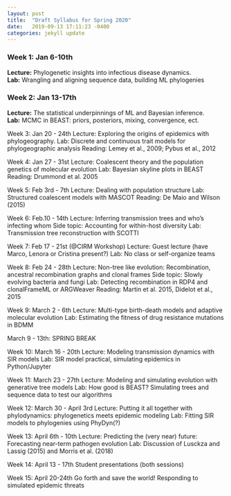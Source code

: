 ```yaml
---
layout: post
title:  "Draft Syllabus for Spring 2020"
date:   2019-09-13 17:11:23 -0400
categories: jekyll update
---
```


### Week 1: Jan 6-10th
**Lecture:** Phylogenetic insights into infectious disease dynamics. <br>
**Lab:** Wrangling and aligning sequence data, building ML phylogenies 

### Week 2: Jan 13-17th
**Lecture:** The statistical underpinnings of ML and Bayesian inference. <br> 
**Lab:** MCMC in BEAST: priors, posteriors, mixing, convergence, ect.

Week 3:  Jan 20 - 24th
Lecture: Exploring the origins of epidemics with phylogeography. 
Lab: Discrete and continuous trait models for phylogeographic analysis
Reading: Lemey et al., 2009; Pybus et al., 2012

Week 4: Jan 27 - 31st
Lecture: Coalescent theory and the population genetics of molecular evolution
Lab: Bayesian skyline plots in BEAST
Reading: Drummond et al. 2005

Week 5: Feb 3rd - 7th
Lecture: Dealing with population structure
Lab: Structured coalescent models with MASCOT
Reading:  De Maio and Wilson (2015)

Week 6: Feb.10 - 14th 
Lecture: Inferring transmission trees and who’s infecting whom
Side topic: Accounting for within-host diversity
Lab: Transmission tree reconstruction with SCOTTI

Week 7: Feb 17 - 21st (@CIRM Workshop)
Lecture: Guest lecture (have Marco, Lenora or Cristina present?)
Lab: No class or self-organize teams

Week 8: Feb 24 - 28th
Lecture: Non-tree like evolution: Recombination, ancestral recombination graphs and clonal frames
Side topic: Slowly evolving bacteria and fungi
Lab: Detecting recombination in RDP4 and clonalFrameML or ARGWeaver
Reading: Martin et al. 2015, Didelot et al., 2015

Week 9: March 2 - 6th
Lecture: Multi-type birth-death models and adaptive molecular evolution
Lab: Estimating the fitness of drug resistance mutations in BDMM

March 9 - 13th: SPRING BREAK 

Week 10: March 16 - 20th
Lecture: Modeling transmission dynamics with SIR models
Lab: SIR model practical, simulating epidemics in Python/Jupyter

Week 11:  March 23 - 27th
Lecture: Modeling and simulating evolution with generative tree models
Lab: How good is BEAST? Simulating trees and sequence data to test our algorithms

Week 12:  March 30 - April 3rd
Lecture: Putting it all together with phylodynamics: phylogenetics meets epidemic modeling
Lab: Fitting SIR models to phylogenies using PhyDyn(?)

Week 13: April 6th - 10th
Lecture: Predicting the (very near) future: Forecasting near-term pathogen evolution 
Lab: Discussion of Lusckza and Lassig (2015) and Morris et al. (2018) 

Week 14: April 13 - 17th
Student presentations (both sessions)

Week 15: April 20-24th
Go forth and save the world! Responding to simulated epidemic threats